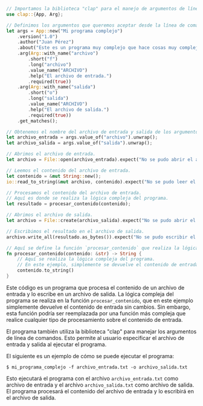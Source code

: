 ```rust
// Importamos la biblioteca "clap" para el manejo de argumentos de línea de comandos.
use clap::{App, Arg};

// Definimos los argumentos que queremos aceptar desde la línea de comandos.
let args = App::new("Mi programa complejo")
    .version("1.0")
    .author("Juan Pérez")
    .about("Este es un programa muy complejo que hace cosas muy complejas.")
    .arg(Arg::with_name("archivo")
        .short("f")
        .long("archivo")
        .value_name("ARCHIVO")
        .help("El archivo de entrada.")
        .required(true))
    .arg(Arg::with_name("salida")
        .short("o")
        .long("salida")
        .value_name("ARCHIVO")
        .help("El archivo de salida.")
        .required(true))
    .get_matches();

// Obtenemos el nombre del archivo de entrada y salida de los argumentos.
let archivo_entrada = args.value_of("archivo").unwrap();
let archivo_salida = args.value_of("salida").unwrap();

// Abrimos el archivo de entrada.
let archivo = File::open(archivo_entrada).expect("No se pudo abrir el archivo de entrada.");

// Leemos el contenido del archivo de entrada.
let contenido = &mut String::new();
io::read_to_string(&mut archivo, contenido).expect("No se pudo leer el contenido del archivo de entrada.");

// Procesamos el contenido del archivo de entrada.
// Aquí es donde se realiza la lógica compleja del programa.
let resultado = procesar_contenido(contenido);

// Abrimos el archivo de salida.
let archivo = File::create(archivo_salida).expect("No se pudo abrir el archivo de salida.");

// Escribimos el resultado en el archivo de salida.
archivo.write_all(resultado.as_bytes()).expect("No se pudo escribir el resultado en el archivo de salida.");

// Aquí se define la función `procesar_contenido` que realiza la lógica compleja del programa.
fn procesar_contenido(contenido: &str) -> String {
    // Aquí se realiza la lógica compleja del programa.
    // En este ejemplo, simplemente se devuelve el contenido de entrada sin cambios.
    contenido.to_string()
}
```

Este código es un programa que procesa el contenido de un archivo de entrada y lo escribe en un archivo de salida. La lógica compleja del programa se realiza en la función `procesar_contenido`, que en este ejemplo simplemente devuelve el contenido de entrada sin cambios. Sin embargo, esta función podría ser reemplazada por una función más compleja que realice cualquier tipo de procesamiento sobre el contenido de entrada.

El programa también utiliza la biblioteca "clap" para manejar los argumentos de línea de comandos. Esto permite al usuario especificar el archivo de entrada y salida al ejecutar el programa.

El siguiente es un ejemplo de cómo se puede ejecutar el programa:

```
$ mi_programa_complejo -f archivo_entrada.txt -o archivo_salida.txt
```

Esto ejecutará el programa con el archivo `archivo_entrada.txt` como archivo de entrada y el archivo `archivo_salida.txt` como archivo de salida. El programa procesará el contenido del archivo de entrada y lo escribirá en el archivo de salida.